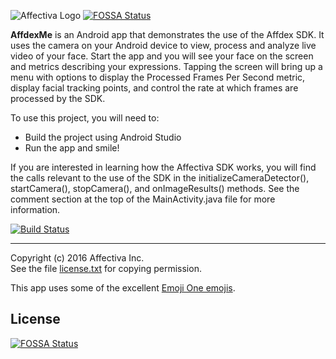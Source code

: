 ![Affectiva Logo](http://developer.affectiva.com/images/logo.png)
[![FOSSA Status](https://app.fossa.io/api/projects/git%2Bgithub.com%2FAffectiva%2Faffdexme-android.svg?type=shield)](https://app.fossa.io/projects/git%2Bgithub.com%2FAffectiva%2Faffdexme-android?ref=badge_shield)

**AffdexMe** is an Android app that demonstrates the use of the Affdex SDK.  It uses the camera on your Android device to view, process and analyze live video of your face. Start the app and you will see your face on the screen and metrics describing your expressions. Tapping the screen will bring up a menu with options to display the Processed Frames Per Second metric, display facial tracking points, and control the rate at which frames are processed by the SDK.

To use this project, you will need to:
- Build the project using Android Studio
- Run the app and smile!

If you are interested in learning how the Affectiva SDK works, you will find the calls relevant to the use of the SDK in the initializeCameraDetector(), startCamera(), stopCamera(), and onImageResults() methods.  See the comment section at the top of the MainActivity.java file for more information.

[![Build Status](https://travis-ci.org/Affectiva/affdexme-android.svg)](https://travis-ci.org/Affectiva/affdexme-android)

***
Copyright (c) 2016 Affectiva Inc. <br> See the file [license.txt](license.txt) for copying permission.

This app uses some of the excellent [Emoji One emojis](http://emojione.com).


## License
[![FOSSA Status](https://app.fossa.io/api/projects/git%2Bgithub.com%2FAffectiva%2Faffdexme-android.svg?type=large)](https://app.fossa.io/projects/git%2Bgithub.com%2FAffectiva%2Faffdexme-android?ref=badge_large)